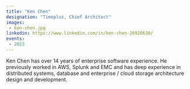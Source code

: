```yaml
---
title: "Ken Chen"
designation: "Timeplus, Chief Architect"
images:
 - ken-chen.jpg
linkedin: https://www.linkedin.com/in/ken-chen-26920630/
events:
 - 2023
---
```


Ken Chen has over 14 years of enterprise software experience. He previously worked in AWS, Splunk and EMC and has deep experience in distributed systems, database and enterprise / cloud storage architecture design and development.